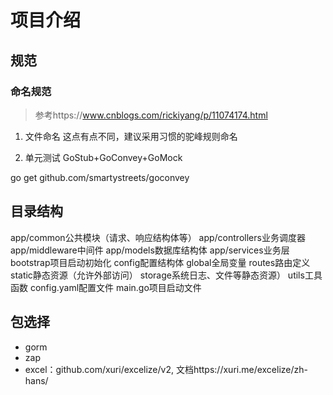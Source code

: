 # 项目介绍

## 规范
### 命名规范
> 参考https://www.cnblogs.com/rickiyang/p/11074174.html

1. 文件命名
这点有点不同，建议采用习惯的驼峰规则命名

2. 单元测试
GoStub+GoConvey+GoMock

go get github.com/smartystreets/goconvey

## 目录结构
app/common公共模块（请求、响应结构体等）
app/controllers业务调度器
app/middleware中间件
app/models数据库结构体
app/services业务层
bootstrap项目启动初始化
config配置结构体
global全局变量
routes路由定义
static静态资源（允许外部访问）
storage系统日志、文件等静态资源）
utils工具函数
config.yaml配置文件
main.go项目启动文件

## 包选择
- gorm
- zap
- excel：github.com/xuri/excelize/v2, 文档https://xuri.me/excelize/zh-hans/